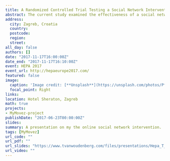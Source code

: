 ```yaml
---
title: A Randomized Controlled Trial Testing a Social Network Intervention to Promote Physical Activity Among Adolescents by using Smartphones
abstract: The current study examined the effectiveness of a social network intervention to promote physical activity among adolescents. Social network interventions utilize the effects that peers have on each other to change behavior throughout the social network. These interventions typically identify a small number of individuals within social networks (i.e. influence agents), and train them to promote specific behaviors. The current intervention is characterized by two innovative aspects; The selection and the training of the influence agents. In previous studies, the selected influence agents were those in the network who received the most nominations. For friendship nominations, popular adolescents will receive more nominations from their peers. However, it is argued that popular adolescents often depend on the social norms of the network to remain popular, and therefore may be reluctant to change their behavior. Selecting adolescents who have close ties with all classmates might be more strategic. Second, previous studies used face to face training, which makes the intervention difficult to carry out on a large scale. Therefore, this study contacts and trains de influence agents via smartphones, and keeps contact with the influence agents during the intervention. A total of 190 adolescents (46.32% boys; M age = 12.17, age range 11-14 years) were randomly allocated to either the intervention or control condition. Participants received a research smartphone to measure sociometrics and covariates, and an accelerometer to measure physical activity (steps per day) at baseline and during the intervention one month later. In the intervention condition, the influence agents were trained via the smartphone how they could promote physical activity among their classmates.A multi-level model tested the effectiveness of the intervention, controlling for clustering of the data within participants and days. No intervention effect was observed (b= .11, t(599.46) = 1.10, p =.27).This was the first study to test whether physical activity could be promoted via influential peers by using smartphones. Unfortunately, the intervention could not increase physical activity in adolescents. Next to other discussion points, the consequences of the smartphone based training and the selection criterion for the influence agents are discussed.
address:
  city: Zagreb, Croatia
  country: 
  postcode: 
  region: 
  street:
all_day: false
authors: []
date: "2017-11-17T16:00:00Z"
date_end: "2017-11-17T16:10:00Z"
event: HEPA 2017
event_url: http://hepaeurope2017.com/
featured: false
image:
  caption: 'Image credit: [**Unsplash**](https://unsplash.com/photos/PfelLPI_msc)'
  focal_point: Right
links:
location: Hotel Sheraton, Zagreb
math: true
projects:
- MyMovez-project
publishDate: "2017-06-23T00:00:00Z"
slides: 
summary: A presentation on my the online social network intervention.
tags: [MyMovez]
url_code: ""
url_pdf: ""
url_slides: "https://www.tvanwoudenberg.com/files/presentations/Hepa_T_van_Woudenberg_PA_interventions_in-_various_settings_43.pdf"
url_video: ""
---
```

